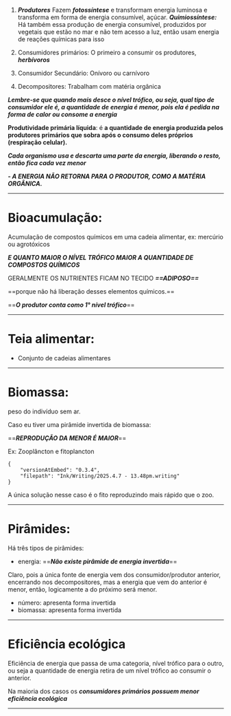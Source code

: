 
1) ***Produtores***
	Fazem ***fotossíntese*** e transformam energia luminosa e transforma em forma de energia consumível, açúcar.
	***Quimiossíntese:*** Há também essa produção de energia consumível, produzidos por vegetais que estão no mar e não tem acesso a luz, então usam energia de reações químicas para isso

2) Consumidores primários:
	O primeiro a consumir os produtores, ***herbívoros***

3) Consumidor Secundário:
	Onívoro ou carnívoro

4) Decompositores:
	Trabalham com matéria orgânica

***Lembre-se que quando mais desce o nível trófico, ou seja, qual tipo de consumidor ele é, a quantidade de energia é menor, pois ela é pedida na forma de calor ou consome a energia***

**Produtividade primária líquida**:  é **a quantidade de energia produzida pelos produtores primários que sobra após o consumo deles próprios (respiração celular).**

***Cada organismo usa e descarta uma parte da energia, liberando o resto, então fica cada vez menor***

***- A ENERGIA NÃO RETORNA PARA O PRODUTOR, COMO A MATÉRIA ORGÂNICA.***

---

# Bioacumulação:

Acumulação de compostos químicos em uma cadeia alimentar, ex: mercúrio ou agrotóxicos

***E QUANTO MAIOR O NÍVEL TRÓFICO MAIOR A QUANTIDADE DE COMPOSTOS QUÍMICOS***

GERALMENTE OS NUTRIENTES FICAM NO TECIDO ***==ADIPOSO==***

==porque não há liberação desses elementos químicos.== 

==***O produtor conta como 1° nível trófico***==



---

# Teia alimentar:

- Conjunto de cadeias alimentares


---
# Biomassa:

peso do indivíduo sem ar. 


Caso eu tiver uma pirâmide invertida de biomassa: 

==***REPRODUÇÃO DA MENOR É MAIOR***==

Ex:
Zooplâncton e fitoplancton

```handwritten-ink
{
	"versionAtEmbed": "0.3.4",
	"filepath": "Ink/Writing/2025.4.7 - 13.48pm.writing"
}
```
A única solução nesse caso é o fito reproduzindo mais rápido que o zoo.

---

# Pirâmides:

Há três tipos de pirâmides:
- energia: ==***Não existe pirâmide de energia invertida***==

Claro, pois a única fonte de energia vem dos consumidor/produtor anterior, encerrando nos decompositores, mas a energia que vem do anterior é menor, então, logicamente a do próximo será menor. 

- número: apresenta forma invertida
- biomassa: apresenta forma invertida


---

# Eficiência ecológica

Eficiência de energia que passa de uma categoria, nível trófico para o outro, ou seja a quantidade de energia retira de um nível trófico ao consumir o anterior.

Na maioria dos casos os ***consumidores primários possuem menor eficiência ecológica***

---
